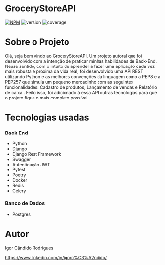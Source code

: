 # GroceryStoreAPI #

[![NPM](https://img.shields.io/npm/l/react)](https://github.com/Igorcand/PoliBrasTest/blob/master/LICENSE) ![version](https://img.shields.io/badge/version-1.2.3-blue) ![coverage](https://img.shields.io/badge/coverage-80%25-yellowgreen)

# Sobre o Projeto #
<p>Olá, seja bem vindo ao GroceryStoreAPI. Um projeto autoral que foi desenvolvido com a intenção de praticar minhas habilidades de Back-End. Nesse sentido, com o intuito de aprender a fazer uma aplicação cada vez mais robusta e proxima da vida real, foi desenvolvido uma API REST utilizando Python e as melhores convenções da linguagem como a PEP8 e a PEP257 que simula um pequeno mercadinho com as seguintes funcionalidades: Cadastro de produtos, Lançamento de vendas e Relatório de caixa.. Feito isso, foi adicionado à essa API outras tecnologias para que o projeto fique o mais completo possível. </p>


# Tecnologias usadas #
### Back End ###
- Python
- Django
- Django Rest Framework
- Swagger
- Autenticação JWT
- Pytest
- Poetry
- Docker
- Redis
- Celery

### Banco de Dados ###
- Postgres

# Autor

Igor Cândido Rodrigues

https://www.linkedin.com/in/igorc%C3%A2ndido/

